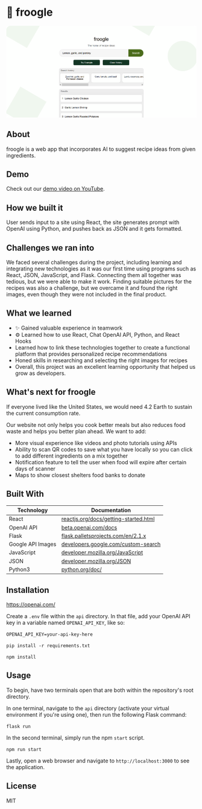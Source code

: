 # 🥑 froogle

<img src="images/screenshot.png">

## About

froogle is a web app that incorporates AI to suggest recipe ideas from given ingredients.

## Demo

Check out our [demo video on YouTube](https://www.youtube.com/watch?v=a0XG3CcASoI).

<!-- <img src="https://img.youtube.com/vi/a0XG3CcASoI/0.jpg"> -->

## How we built it

User sends input to a site using React, the site generates prompt with OpenAI using Python, and pushes back as JSON and it gets formatted.

## Challenges we ran into

We faced several challenges during the project, including learning and integrating new technologies as it was our first time using programs such as React, JSON, JavaScript, and Flask. Connecting them all together was tedious, but we were able to make it work. Finding suitable pictures for the recipes was also a challenge, but we overcame it and found the right images, even though they were not included in the final product.

## What we learned

- ✨ Gained valuable experience in teamwork
- ⚙ Learned how to use React, Chat OpenAI API, Python, and React Hooks
- Learned how to link these technologies together to create a functional platform that provides personalized recipe recommendations
- Honed skills in researching and selecting the right images for recipes
- Overall, this project was an excellent learning opportunity that helped us grow as developers.

## What's next for froogle

If everyone lived like the United States, we would need 4.2 Earth to sustain the current consumption rate.

Our website not only helps you cook better meals but also reduces food waste and helps you better plan ahead. We want to add:

- More visual experience like videos and photo tutorials using APIs
- Ability to scan QR codes to save what you have locally so you can click to add different ingredients on a mix together
- Notification feature to tell the user when food will expire after certain days of scanner
- Maps to show closest shelters food banks to donate

## Built With

| Technology | Documentation |
| --- | --- |
| React | [reactjs.org/docs/getting-started.html][React-docs] |
| OpenAI API | [beta.openai.com/docs][OpenAI-docs] |
| Flask | [flask.palletsprojects.com/en/2.1.x][Flask-docs] |
| Google API Images | [developers.google.com/custom-search][GoogleImages-docs] |
| JavaScript | [developer.mozilla.org/JavaScript][JavaScript-docs] |
| JSON | [developer.mozilla.org/JSON][JSON-docs] |
| Python3 | [python.org/doc/][Python-docs] |


[React-docs]: https://reactjs.org/docs/getting-started.html
[OpenAI-docs]: https://beta.openai.com/docs/
[Flask-docs]: https://flask.palletsprojects.com/en/2.1.x/
[GoogleImages-docs]: https://developers.google.com/custom-search/v1/overview
[JavaScript-docs]: https://developer.mozilla.org/en-US/docs/Web/JavaScript
[JSON-docs]: https://developer.mozilla.org/en-US/docs/Learn/JavaScript/Objects/JSON
[Python-docs]: https://www.python.org/doc/


## Installation

https://openai.com/

Create a `.env` file within the `api` directory. In that file, add your OpenAI API key in a variable named `OPENAI_API_KEY`, like so:

```
OPENAI_API_KEY=your-api-key-here
```

```
pip install -r requirements.txt
```

```
npm install
```

## Usage

To begin, have two terminals open that are both within the repository's root directory.

In one terminal, navigate to the `api` directory (activate your virtual environment if you're using one), then run the following Flask command:

```
flask run
```

In the second terminal, simply run the npm `start` script.

```
npm run start
```

Lastly, open a web browser and navigate to `http://localhost:3000` to see the application.

## License

MIT
